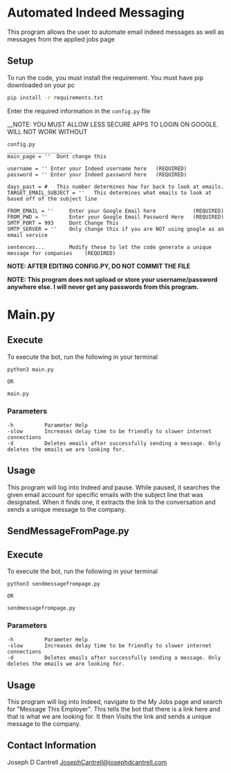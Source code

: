 # Automated Indeed Messaging

This program allows the user to automate email indeed messages as well as messages from the applied jobs page

## Setup  

To run the code, you must install the requirement. You must have pip downloaded on your pc

```bash
pip install -r requirements.txt
```

Enter the required information in the `config.py` file

__NOTE: YOU MUST ALLOW LESS SECURE APPS TO LOGIN ON GOOGLE. WILL NOT WORK WITHOUT

```
config.py
_____________________
main_page = ''	Dont change this

username = '' Enter your Indeed username here	(REQUIRED)
password = '' Enter your Indeed password here	(REQUIRED)

days_past = #	This number determines how far back to look at emails.
TARGET_EMAIL_SUBJECT = ''	This determines what emails to look at based off of the subject line

FROM_EMAIL = '' 	Enter your Google Email here			(REQUIRED)
FROM_PWD = ''		Enter your Google Email Password Here	(REQUIRED)
SMTP_PORT = 993		Dont Change This
SMTP_SERVER = ''	Only change this if you are NOT using google as an email service

sentences...		Modify these to let the code generate a unique message for companies	(REQUIRED)
```
__NOTE: AFTER EDITING CONFIG.PY, DO NOT COMMIT THE FILE__

__NOTE: This program does not upload or store your username/password anywhere else. I will never get any passwords from this program.__

# Main.py

## Execute

To execute the bot, run the following in your terminal
```
python3 main.py

OR

main.py
```

### Parameters  

```
-h			Parameter Help
-slow		Increases delay time to be friendly to slower internet connections
-d 			Deletes emails after successfully sending a message. Only deletes the emails we are looking for.
```

## Usage

This program will log into Indeed and pause. While paused, it searches the given email account for 
specific emails with the subject line that was designated. When it finds one, it extracts the link
to the conversation and sends a unique message to the company. 

## SendMessageFromPage.py

## Execute

To execute the bot, run the following in your terminal
```
python3 sendmessagefrompage.py

OR

sendmessagefrompage.py
```

### Parameters  

```
-h			Parameter Help
-slow		Increases delay time to be friendly to slower internet connections
-d 			Deletes emails after successfully sending a message. Only deletes the emails we are looking for.
```

## Usage

This program will log into Indeed, navigate to the My Jobs page and search for "Message This Employer". 
This tells the bot that there is a link here and that is what we are looking for. It then
Visits the link and sends a unique message to the company. 

## Contact Information
Joseph D Cantrell
JosephCantrell@josephdcantrell.com
 
